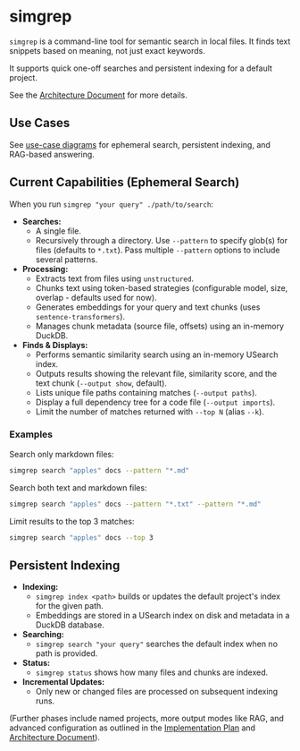 # simgrep

`simgrep` is a command-line tool for semantic search in local files. It finds text snippets based on meaning, not just exact keywords.

It supports quick one-off searches and persistent indexing for a default project.

See the [Architecture Document](docs/architecture.md) for more details.

## Use Cases
See [use-case diagrams](docs/use-cases.md) for ephemeral search, persistent indexing, and RAG-based answering.


## Current Capabilities (Ephemeral Search)

When you run `simgrep "your query" ./path/to/search`:

*   **Searches:**
    *   A single file.
    *   Recursively through a directory. Use `--pattern` to specify glob(s) for files (defaults to `*.txt`). Pass multiple `--pattern` options to include several patterns.
*   **Processing:**
    *   Extracts text from files using `unstructured`.
    *   Chunks text using token-based strategies (configurable model, size, overlap - defaults used for now).
    *   Generates embeddings for your query and text chunks (uses `sentence-transformers`).
    *   Manages chunk metadata (source file, offsets) using an in-memory DuckDB.
*   **Finds & Displays:**
    *   Performs semantic similarity search using an in-memory USearch index.
    *   Outputs results showing the relevant file, similarity score, and the text chunk (`--output show`, default).
    *   Lists unique file paths containing matches (`--output paths`).
    *   Display a full dependency tree for a code file (`--output imports`).
    *   Limit the number of matches returned with `--top N` (alias `--k`).

### Examples

Search only markdown files:

```bash
simgrep search "apples" docs --pattern "*.md"
```

Search both text and markdown files:

```bash
simgrep search "apples" docs --pattern "*.txt" --pattern "*.md"
```

Limit results to the top 3 matches:

```bash
simgrep search "apples" docs --top 3
```

## Persistent Indexing

*   **Indexing:**
    *   `simgrep index <path>` builds or updates the default project's index for the given path.
    *   Embeddings are stored in a USearch index on disk and metadata in a DuckDB database.
*   **Searching:**
    *   `simgrep search "your query"` searches the default index when no path is provided.
*   **Status:**
    *   `simgrep status` shows how many files and chunks are indexed.
*   **Incremental Updates:**
    *   Only new or changed files are processed on subsequent indexing runs.

(Further phases include named projects, more output modes like RAG, and advanced configuration as outlined in the [Implementation Plan](docs/implementation-plan.md) and [Architecture Document](docs/architecture.md)).